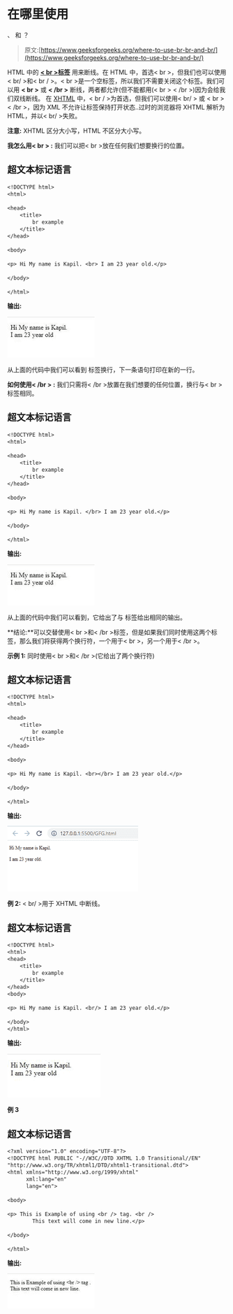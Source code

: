 # 在哪里使用
、
和
？

> 原文:[https://www.geeksforgeeks.org/where-to-use-br-br-and-br/](https://www.geeksforgeeks.org/where-to-use-br-br-and-br/)

HTML 中的 [**< br >标签**](https://www.geeksforgeeks.org/html-brgt-tag/) 用来断线。在 HTML 中，首选< br >，但我们也可以使用< br/ >和< br / >。< br >是一个空标签，所以我们不需要关闭这个标签。我们可以用 **< br >** 或 **< /br >** 断线，两者都允许(但不能都用(< br > < /br >)因为会给我们双线断线。
在 [XHTML](https://www.geeksforgeeks.org/xhtml-introduction/) 中，< br / >为首选，但我们可以使用< br/ > 或 < br > < /br >，因为 XML 不允许让标签保持打开状态..过时的浏览器将 XHTML 解析为 HTML，并以< br/ >失败。

**注意:** XHTML 区分大小写，HTML 不区分大小写。

**我怎么用< br > :** 我们可以把< br >放在任何我们想要换行的位置。

## 超文本标记语言

```htmlhtml
<!DOCTYPE html>
<html>

<head>
    <title>
        br example
    </title>
</head>

<body>

<p> Hi My name is Kapil. <br> I am 23 year old.</p>

</body>

</html>
```

**输出:**

![](img/a703f7dab142a0b5a26acbcc8d50d307.png)

从上面的代码中我们可以看到
标签换行，下一条语句打印在新的一行。

**如何使用< /br > :** 我们只需将< /br >放置在我们想要的任何位置，换行与< br >标签相同。

## 超文本标记语言

```htmlhtml
<!DOCTYPE html>
<html>

<head>
    <title>
        br example
    </title>
</head>

<body>

<p> Hi My name is Kapil. </br> I am 23 year old.</p>

</body>

</html>
```

**输出:**

![](img/a703f7dab142a0b5a26acbcc8d50d307.png)

从上面的代码中我们可以看到，它给出了与
标签给出相同的输出。

**结论:**可以交替使用< br >和< /br >标签，但是如果我们同时使用这两个标签，那么我们将获得两个换行符，一个用于< br >，另一个用于< /br >。

**示例 1:** 同时使用< br >和< /br >(它给出了两个换行符)

## 超文本标记语言

```htmlhtml
<!DOCTYPE html>
<html>

<head>
    <title>
        br example
    </title>
</head>

<body>

<p> Hi My name is Kapil. <br></br> I am 23 year old.</p>

</body>

</html>
```

**输出:**

![](img/2c35b9daadd26855613e67fc667e500e.png)

**例 2:** < br/ >用于 XHTML 中断线。

## 超文本标记语言

```htmlhtml
<!DOCTYPE html>
<html>
<head>
    <title>
        br example
    </title>
</head>
<body>

<p> Hi My name is Kapil. <br/> I am 23 year old.</p>

</body>
</html>
```

**输出:**

![](img/758f768089f6d729f4b4527ca8344047.png)

**例 3**

## 超文本标记语言

```htmlhtml
<?xml version="1.0" encoding="UTF-8"?>
<!DOCTYPE html PUBLIC "-//W3C//DTD XHTML 1.0 Transitional//EN" 
"http://www.w3.org/TR/xhtml1/DTD/xhtml1-transitional.dtd">
<html xmlns="http://www.w3.org/1999/xhtml" 
      xml:lang="en" 
      lang="en">

<body>

<p> This is Example of using <br /> tag. <br />
        This text will come in new line.</p>

</body>

</html>
```

**输出:**

![](img/13f66d2c7079f1721baca5dbde75f2c9.png)